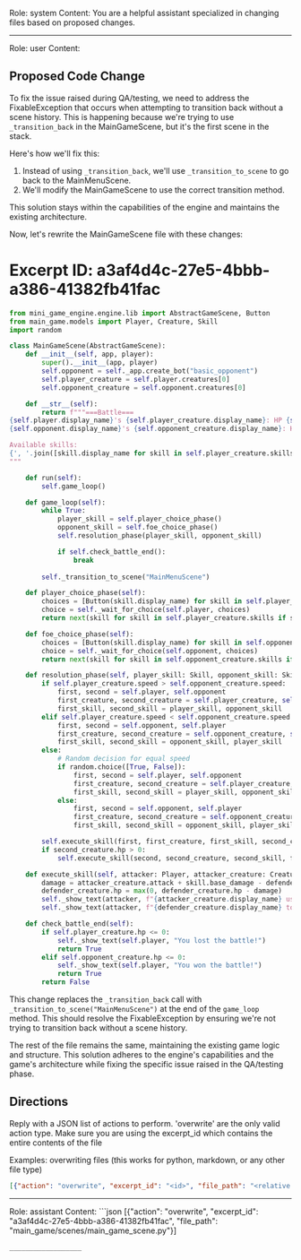 Role: system
Content: You are a helpful assistant specialized in changing files based on proposed changes.
__________________
Role: user
Content: 
## Proposed Code Change
To fix the issue raised during QA/testing, we need to address the FixableException that occurs when attempting to transition back without a scene history. This is happening because we're trying to use `_transition_back` in the MainGameScene, but it's the first scene in the stack.

Here's how we'll fix this:

1. Instead of using `_transition_back`, we'll use `_transition_to_scene` to go back to the MainMenuScene.
2. We'll modify the MainGameScene to use the correct transition method.

This solution stays within the capabilities of the engine and maintains the existing architecture.

Now, let's rewrite the MainGameScene file with these changes:

# Excerpt ID: a3af4d4c-27e5-4bbb-a386-41382fb41fac
```python main_game/scenes/main_game_scene.py
from mini_game_engine.engine.lib import AbstractGameScene, Button
from main_game.models import Player, Creature, Skill
import random

class MainGameScene(AbstractGameScene):
    def __init__(self, app, player):
        super().__init__(app, player)
        self.opponent = self._app.create_bot("basic_opponent")
        self.player_creature = self.player.creatures[0]
        self.opponent_creature = self.opponent.creatures[0]

    def __str__(self):
        return f"""===Battle===
{self.player.display_name}'s {self.player_creature.display_name}: HP {self.player_creature.hp}/{self.player_creature.max_hp}
{self.opponent.display_name}'s {self.opponent_creature.display_name}: HP {self.opponent_creature.hp}/{self.opponent_creature.max_hp}

Available skills:
{', '.join([skill.display_name for skill in self.player_creature.skills])}
"""

    def run(self):
        self.game_loop()

    def game_loop(self):
        while True:
            player_skill = self.player_choice_phase()
            opponent_skill = self.foe_choice_phase()
            self.resolution_phase(player_skill, opponent_skill)

            if self.check_battle_end():
                break
        
        self._transition_to_scene("MainMenuScene")

    def player_choice_phase(self):
        choices = [Button(skill.display_name) for skill in self.player_creature.skills]
        choice = self._wait_for_choice(self.player, choices)
        return next(skill for skill in self.player_creature.skills if skill.display_name == choice.display_name)

    def foe_choice_phase(self):
        choices = [Button(skill.display_name) for skill in self.opponent_creature.skills]
        choice = self._wait_for_choice(self.opponent, choices)
        return next(skill for skill in self.opponent_creature.skills if skill.display_name == choice.display_name)

    def resolution_phase(self, player_skill: Skill, opponent_skill: Skill):
        if self.player_creature.speed > self.opponent_creature.speed:
            first, second = self.player, self.opponent
            first_creature, second_creature = self.player_creature, self.opponent_creature
            first_skill, second_skill = player_skill, opponent_skill
        elif self.player_creature.speed < self.opponent_creature.speed:
            first, second = self.opponent, self.player
            first_creature, second_creature = self.opponent_creature, self.player_creature
            first_skill, second_skill = opponent_skill, player_skill
        else:
            # Random decision for equal speed
            if random.choice([True, False]):
                first, second = self.player, self.opponent
                first_creature, second_creature = self.player_creature, self.opponent_creature
                first_skill, second_skill = player_skill, opponent_skill
            else:
                first, second = self.opponent, self.player
                first_creature, second_creature = self.opponent_creature, self.player_creature
                first_skill, second_skill = opponent_skill, player_skill

        self.execute_skill(first, first_creature, first_skill, second_creature)
        if second_creature.hp > 0:
            self.execute_skill(second, second_creature, second_skill, first_creature)

    def execute_skill(self, attacker: Player, attacker_creature: Creature, skill: Skill, defender_creature: Creature):
        damage = attacker_creature.attack + skill.base_damage - defender_creature.defense
        defender_creature.hp = max(0, defender_creature.hp - damage)
        self._show_text(attacker, f"{attacker_creature.display_name} used {skill.display_name}!")
        self._show_text(attacker, f"{defender_creature.display_name} took {damage} damage!")

    def check_battle_end(self):
        if self.player_creature.hp <= 0:
            self._show_text(self.player, "You lost the battle!")
            return True
        elif self.opponent_creature.hp <= 0:
            self._show_text(self.player, "You won the battle!")
            return True
        return False
```

This change replaces the `_transition_back` call with `_transition_to_scene("MainMenuScene")` at the end of the `game_loop` method. This should resolve the FixableException by ensuring we're not trying to transition back without a scene history.

The rest of the file remains the same, maintaining the existing game logic and structure. This solution adheres to the engine's capabilities and the game's architecture while fixing the specific issue raised in the QA/testing phase.

## Directions
Reply with a JSON list of actions to perform. 'overwrite' are the only valid action type. 
Make sure you are using the excerpt_id which contains the entire contents of the file

Examples:
overwriting files (this works for python, markdown, or any other file type)
```json output_example1
[{"action": "overwrite", "excerpt_id": "<id>", "file_path": "<relative file path>"}]
```

__________________
Role: assistant
Content: ```json
[{"action": "overwrite", "excerpt_id": "a3af4d4c-27e5-4bbb-a386-41382fb41fac", "file_path": "main_game/scenes/main_game_scene.py"}]
```
__________________
